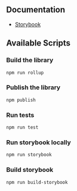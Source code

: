 ## Documentation
- <a href="https://weknow-network.github.io/wk-pkg-carousel" target="_blank" rel="noopener"><span>Storybook</span> </a>

## Available Scripts

### Build the library

```
npm run rollup
```

### Publish the library

```
npm publish
```

### Run tests

```
npm run test
```

### Run storybook locally

```
npm run storybook
```

### Build storybook

```
npm run build-storybook
```
